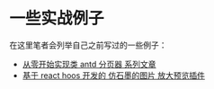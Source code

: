 # 一些实战例子
在这里笔者会列举自己之前写过的一些例子：

* [从零开始实现类 antd 分页器 系列文章](https://juejin.im/post/5e5dbb08e51d4526fb5de3c4)
* [基于 react hoos 开发的 仿石墨的图片 放大预览插件](https://www.npmjs.com/package/darrell-photo-gallery)

